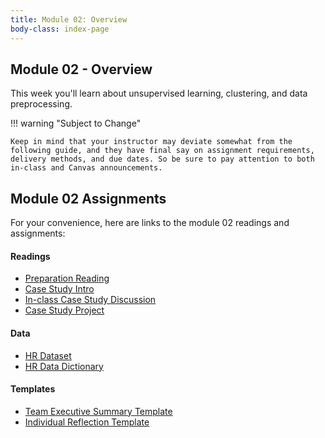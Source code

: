 ```yaml
---
title: Module 02: Overview
body-class: index-page
---
```


## Module 02 - Overview

This week you'll learn about unsupervised learning, clustering, and data preprocessing.

!!! warning "Subject to Change"
	
	Keep in mind that your instructor may deviate somewhat from the following guide, and they have final say on assignment requirements, delivery methods, and due dates. So be sure to pay attention to both in-class and Canvas announcements.

## Module 02 Assignments

For your convenience, here are links to the module 02 readings and assignments:

#### Readings

* [Preparation Reading](./reading.html)
* [Case Study Intro](./intro.html)
* [In-class Case Study Discussion](./discussion.html)
* [Case Study Project](./project.html)

#### Data

* [HR Dataset]({{URLROOT}}/data/hr.csv)
* [HR Data Dictionary](./hr-dictionary/.txt)

#### Templates

* [Team Executive Summary Template](./summary.docx)
* [Individual Reflection Template]({{URLROOT}}/course/reflection.docx)